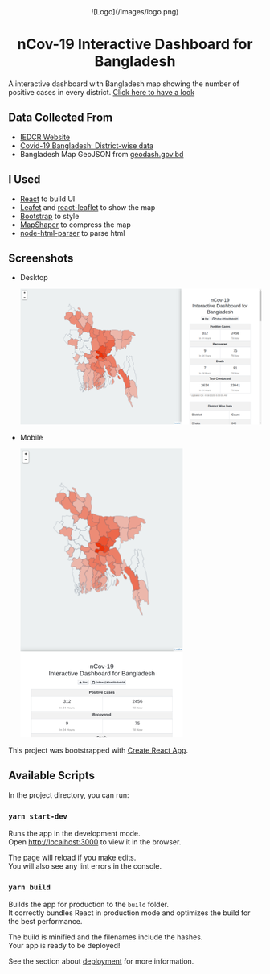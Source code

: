 <div align="center"> ![Logo](/images/logo.png) </div>
  
# <div align="center">nCov-19 Interactive Dashboard for Bangladesh<div>

A interactive dashboard with Bangladesh map showing the number of positive cases in every district.
[Click here to have a look](https://www.co-ronabd.info/)

## Data Collected From

- [IEDCR Website](http://www.iedcr.gov.bd/)
- [Covid-19 Bangladesh: District-wise data](https://github.com/ahmedsadman/covid19-bd)
- Bangladesh Map GeoJSON from [geodash.gov.bd](https://geodash.gov.bd/)

## I Used

- [React](https://reactjs.org/) to build UI
- [Leafet](https://leafletjs.com/) and [react-leaflet](https://react-leaflet.js.org/) to show the map
- [Bootstrap](https://getbootstrap.com/) to style
- [MapShaper](http://mapshaper.org/) to compress the map
- [node-html-parser](https://www.npmjs.com/package/node-html-parser) to parse html

## Screenshots

- Desktop

  ![PC Screenshot](/images/sspc.png)

- Mobile

  ![Mobile Screenshot](/images/ssmb.png)

This project was bootstrapped with [Create React App](https://github.com/facebook/create-react-app).

## Available Scripts

In the project directory, you can run:

### `yarn start-dev`

Runs the app in the development mode.<br />
Open [http://localhost:3000](http://localhost:3000) to view it in the browser.

The page will reload if you make edits.<br />
You will also see any lint errors in the console.

### `yarn build`

Builds the app for production to the `build` folder.<br />
It correctly bundles React in production mode and optimizes the build for the best performance.

The build is minified and the filenames include the hashes.<br />
Your app is ready to be deployed!

See the section about [deployment](https://facebook.github.io/create-react-app/docs/deployment) for more information.
